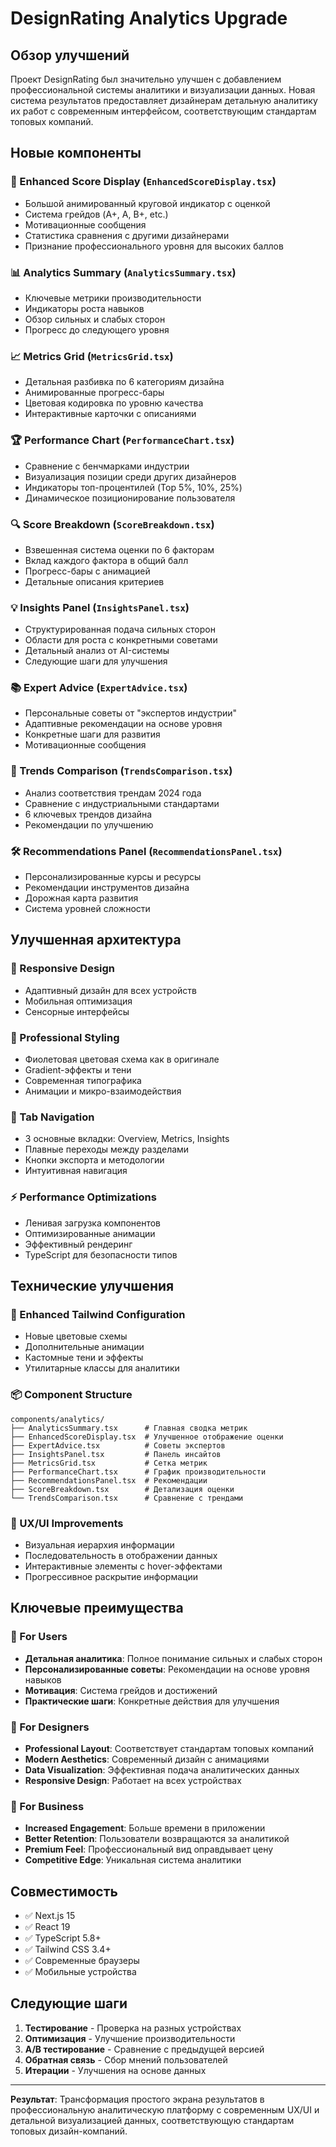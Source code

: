 # DesignRating Analytics Upgrade

## Обзор улучшений

Проект DesignRating был значительно улучшен с добавлением профессиональной системы аналитики и визуализации данных. Новая система результатов предоставляет дизайнерам детальную аналитику их работ с современным интерфейсом, соответствующим стандартам топовых компаний.

## Новые компоненты

### 🎯 Enhanced Score Display (`EnhancedScoreDisplay.tsx`)
- Большой анимированный круговой индикатор с оценкой
- Система грейдов (A+, A, B+, etc.)
- Мотивационные сообщения
- Статистика сравнения с другими дизайнерами
- Признание профессионального уровня для высоких баллов

### 📊 Analytics Summary (`AnalyticsSummary.tsx`)
- Ключевые метрики производительности
- Индикаторы роста навыков
- Обзор сильных и слабых сторон
- Прогресс до следующего уровня

### 📈 Metrics Grid (`MetricsGrid.tsx`)
- Детальная разбивка по 6 категориям дизайна
- Анимированные прогресс-бары
- Цветовая кодировка по уровню качества
- Интерактивные карточки с описаниями

### 🏆 Performance Chart (`PerformanceChart.tsx`)
- Сравнение с бенчмарками индустрии
- Визуализация позиции среди других дизайнеров
- Индикаторы топ-процентилей (Top 5%, 10%, 25%)
- Динамическое позиционирование пользователя

### 🔍 Score Breakdown (`ScoreBreakdown.tsx`)
- Взвешенная система оценки по 6 факторам
- Вклад каждого фактора в общий балл
- Прогресс-бары с анимацией
- Детальные описания критериев

### 💡 Insights Panel (`InsightsPanel.tsx`)
- Структурированная подача сильных сторон
- Области для роста с конкретными советами
- Детальный анализ от AI-системы
- Следующие шаги для улучшения

### 📚 Expert Advice (`ExpertAdvice.tsx`)
- Персональные советы от "экспертов индустрии"
- Адаптивные рекомендации на основе уровня
- Конкретные шаги для развития
- Мотивационные сообщения

### 🌟 Trends Comparison (`TrendsComparison.tsx`)
- Анализ соответствия трендам 2024 года
- Сравнение с индустриальными стандартами
- 6 ключевых трендов дизайна
- Рекомендации по улучшению

### 🛠️ Recommendations Panel (`RecommendationsPanel.tsx`)
- Персонализированные курсы и ресурсы
- Рекомендации инструментов дизайна
- Дорожная карта развития
- Система уровней сложности

## Улучшенная архитектура

### 📱 Responsive Design
- Адаптивный дизайн для всех устройств
- Мобильная оптимизация
- Сенсорные интерфейсы

### 🎨 Professional Styling
- Фиолетовая цветовая схема как в оригинале
- Gradient-эффекты и тени
- Современная типографика
- Анимации и микро-взаимодействия

### 🔄 Tab Navigation
- 3 основные вкладки: Overview, Metrics, Insights
- Плавные переходы между разделами
- Кнопки экспорта и методологии
- Интуитивная навигация

### ⚡ Performance Optimizations
- Ленивая загрузка компонентов
- Оптимизированные анимации
- Эффективный рендеринг
- TypeScript для безопасности типов

## Технические улучшения

### 🔧 Enhanced Tailwind Configuration
- Новые цветовые схемы
- Дополнительные анимации
- Кастомные тени и эффекты
- Утилитарные классы для аналитики

### 📦 Component Structure
```
components/analytics/
├── AnalyticsSummary.tsx      # Главная сводка метрик
├── EnhancedScoreDisplay.tsx  # Улучшенное отображение оценки
├── ExpertAdvice.tsx          # Советы экспертов
├── InsightsPanel.tsx         # Панель инсайтов
├── MetricsGrid.tsx           # Сетка метрик
├── PerformanceChart.tsx      # График производительности
├── RecommendationsPanel.tsx  # Рекомендации
├── ScoreBreakdown.tsx        # Детализация оценки
└── TrendsComparison.tsx      # Сравнение с трендами
```

### 🎯 UX/UI Improvements
- Визуальная иерархия информации
- Последовательность в отображении данных
- Интерактивные элементы с hover-эффектами
- Прогрессивное раскрытие информации

## Ключевые преимущества

### 👥 For Users
- **Детальная аналитика**: Полное понимание сильных и слабых сторон
- **Персонализированные советы**: Рекомендации на основе уровня навыков
- **Мотивация**: Система грейдов и достижений
- **Практические шаги**: Конкретные действия для улучшения

### 🎨 For Designers
- **Professional Layout**: Соответствует стандартам топовых компаний
- **Modern Aesthetics**: Современный дизайн с анимациями
- **Data Visualization**: Эффективная подача аналитических данных
- **Responsive Design**: Работает на всех устройствах

### 💼 For Business
- **Increased Engagement**: Больше времени в приложении
- **Better Retention**: Пользователи возвращаются за аналитикой
- **Premium Feel**: Профессиональный вид оправдывает цену
- **Competitive Edge**: Уникальная система аналитики

## Совместимость

- ✅ Next.js 15
- ✅ React 19
- ✅ TypeScript 5.8+
- ✅ Tailwind CSS 3.4+
- ✅ Современные браузеры
- ✅ Мобильные устройства

## Следующие шаги

1. **Тестирование** - Проверка на разных устройствах
2. **Оптимизация** - Улучшение производительности
3. **A/B тестирование** - Сравнение с предыдущей версией
4. **Обратная связь** - Сбор мнений пользователей
5. **Итерации** - Улучшения на основе данных

---

**Результат**: Трансформация простого экрана результатов в профессиональную аналитическую платформу с современным UX/UI и детальной визуализацией данных, соответствующую стандартам топовых дизайн-компаний.